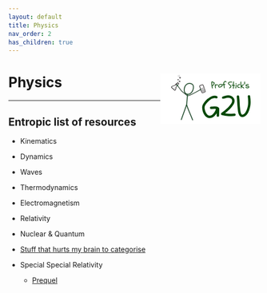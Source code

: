 ```yaml
---
layout: default
title: Physics
nav_order: 2
has_children: true
---
```



# Physics <img align="right" src="/media/prof_stick_g2u.png" width="200">

---

## Entropic list of resources

* Kinematics
* Dynamics
* Waves
* Thermodynamics
* Electromagnetism
* Relativity
* Nuclear & Quantum
* [Stuff that hurts my brain to categorise](/docs/physics/physics_stuff.md)

* Special Special Relativity
  * [Prequel](/docs/physics/special_special_relativity/ssr_00_prequel.html)

